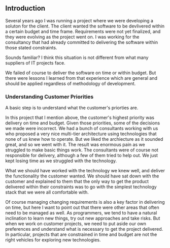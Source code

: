 ## Introduction

Several years ago I was running a project where we were developing a soluton for the client. The client wanted the software to
be devlivered within a certain budget and time frame. Requirements were not yet finalized, and they were evolving as the 
project went on. I was working for the consultancy that had already committed to delivering the software within those stated 
constraints.

Sounds familiar? I think this situation is not different from what many suppliers of IT projects face.

We failed of course to deliver the software on time or within budget. But there were lessons I learned from that experience
which are general and should be applied regardless of methodology of development.

### Understanding Customer Priorities
A basic step is to understand what the customer's priorties are.

In this project that I mention above, the customer's highest priority was delivery on time and budget. Given those priorities, some of the
decisions we made were incorrect. We had a bunch of consultants working with us who proposed a very nice multi-tier architecture
using technologies that none of us knew how to operate. But we liked the archiecture as it sounded great, and so we went with it.
The result was enormous pain as we struggled to make basic things work. The consultants were of course not responsible for delivery, 
although a few of them tried to help out. We just kept losing time as we struggled with the technology.

What we should have worked with the technology we knew well, and deliver the functionality the customer wanted. We should have
sat down with the customer and explained to them that the only way to get the product delivered within their constraints was to
go with the simplest technology stack that we were all comfortable with.

Of course managing changing requirements is also a key factor in delivering on time, but here I want to point out that there were
other areas that often need to be managed as well. As programmers, we tend to have a natural inclination to learn new things, try out
new approaches and take risks. But when we work on customer projects, we need to put aside our own preferences and understand what
is necessary to get the project delivered. In particular, projects that are constrained in time and budget are not the right
vehicles for exploring new technologies.

